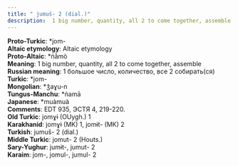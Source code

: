 ```yaml
---
title: " jumuš- 2 (dial.)"
description:  1 big number, quantity, all 2 to come together, assemble
---
```


<strong>Proto-Turkic</strong>:  *jom-<br>
<strong>Altaic etymology</strong>:  Altaic etymology<br>
<strong> Proto-Altaic</strong>:  *ńằmò<br>
<strong>Meaning</strong>:  1 big number, quantity, all 2 to come together, assemble<br>
<strong>Russian meaning</strong>:  1 большое число, количество, все 2 собирать(ся)<br>
<strong>Turkic</strong>:  *jom-<br>
<strong>Mongolian</strong>:  *ǯaɣu-n<br>
<strong>Tungus-Manchu</strong>:  *ńamā<br>
<strong>Japanese</strong>:  *muàmuà<br>
<strong>Comments</strong>:  EDT 935, ЭСТЯ 4, 219-220.<br>
<strong>Old Turkic</strong>:  jomɣɨ (OUygh.) 1<br>
<strong>Karakhanid</strong>:  jomɣɨ (MK) 1, jomɨt- (MK) 2<br>
<strong>Turkish</strong>:  jumuš- 2 (dial.)<br>
<strong>Middle Turkic</strong>:  jomut- 2 (Houts.)<br>
<strong>Sary-Yughur</strong>:  jumɨt-, jumut- 2<br>
<strong>Karaim</strong>:  jom-, jomul-, jumul- 2<br>


